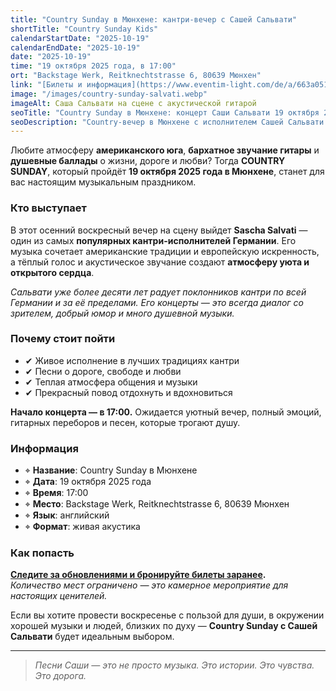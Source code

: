 ```yaml
---
title: "Country Sunday в Мюнхене: кантри-вечер с Сашей Сальвати"
shortTitle: "Country Sunday Kids"
calendarStartDate: "2025-10-19"
calendarEndDate: "2025-10-19"
date: "2025-10-19"
time: "19 октября 2025 года, в 17:00"
ort: "Backstage Werk, Reitknechtstrasse 6, 80639 Мюнхен"
link: "[Билеты и информация](https://www.eventim-light.com/de/a/663a05175085a858ac97bd66/e/67ac9f0287e7045a46f6b023?eventref=fb_oea&utm_source=AllEvents.in&utm_medium=event-discovery-platform&utm_campaign=munich-events)"
image: "/images/country-sunday-salvati.webp"
imageAlt: Саша Сальвати на сцене с акустической гитарой
seoTitle: "Country Sunday в Мюнхене: концерт Саши Сальвати 19 октября 2025"
seoDescription: "Country-вечер в Мюнхене с исполнителем Сашей Сальвати: баллады, атмосфера американского юга и акустика. Концерт 19 октября 2025 года."
---
```


Любите атмосферу **американского юга**, **бархатное звучание гитары** и **душевные баллады** о жизни, дороге и любви? Тогда **COUNTRY SUNDAY**, который пройдёт **19 октября 2025 года в Мюнхене**, станет для вас настоящим музыкальным праздником.

### Кто выступает

В этот осенний воскресный вечер на сцену выйдет **Sascha Salvati** — один из самых **популярных кантри-исполнителей Германии**. Его музыка сочетает американские традиции и европейскую искренность, а тёплый голос и акустическое звучание создают **атмосферу уюта и открытого сердца**.

_Сальвати уже более десяти лет радует поклонников кантри по всей Германии и за её пределами. Его концерты — это всегда диалог со зрителем, добрый юмор и много душевной музыки._

### Почему стоит пойти

- ✔ Живое исполнение в лучших традициях кантри  
- ✔ Песни о дороге, свободе и любви  
- ✔ Теплая атмосфера общения и музыки  
- ✔ Прекрасный повод отдохнуть и вдохновиться  

**Начало концерта — в 17:00.** Ожидается уютный вечер, полный эмоций, гитарных переборов и песен, которые трогают душу.

### Информация

- ⌖ **Название**: Country Sunday в Мюнхене  
- ⌖ **Дата**: 19 октября 2025 года  
- ⌖ **Время**: 17:00  
- ⌖ **Место**: Backstage Werk, Reitknechtstrasse 6, 80639 Мюнхен  
- ⌖ **Язык**: английский  
- ⌖ **Формат**: живая акустика  

### Как попасть

**[Следите за обновлениями и бронируйте билеты заранее](https://www.eventim-light.com/de/a/663a05175085a858ac97bd66/e/67ac9f0287e7045a46f6b023?eventref=fb_oea&utm_source=AllEvents.in&utm_medium=event-discovery-platform&utm_campaign=munich-events).**  
_Количество мест ограничено — это камерное мероприятие для настоящих ценителей._

Если вы хотите провести воскресенье с пользой для души, в окружении хорошей музыки и людей, близких по духу — **Country Sunday с Сашей Сальвати** будет идеальным выбором.

---

> _Песни Саши — это не просто музыка. Это истории. Это чувства. Это дорога._
